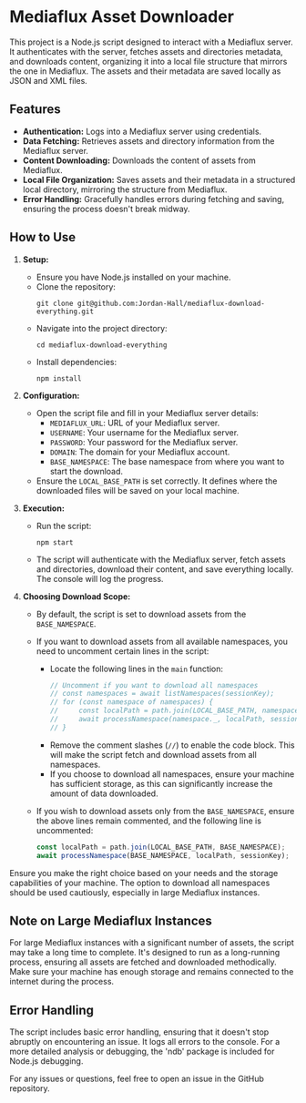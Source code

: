 # Mediaflux Asset Downloader

This project is a Node.js script designed to interact with a Mediaflux server. It authenticates with the server, fetches assets and directories metadata, and downloads content, organizing it into a local file structure that mirrors the one in Mediaflux. The assets and their metadata are saved locally as JSON and XML files.

## Features

- **Authentication:** Logs into a Mediaflux server using credentials.
- **Data Fetching:** Retrieves assets and directory information from the Mediaflux server.
- **Content Downloading:** Downloads the content of assets from Mediaflux.
- **Local File Organization:** Saves assets and their metadata in a structured local directory, mirroring the structure from Mediaflux.
- **Error Handling:** Gracefully handles errors during fetching and saving, ensuring the process doesn't break midway.

## How to Use

1. **Setup:**
   - Ensure you have Node.js installed on your machine.
   - Clone the repository:
     ```
     git clone git@github.com:Jordan-Hall/mediaflux-download-everything.git
     ```
   - Navigate into the project directory:
     ```
     cd mediaflux-download-everything
     ```
   - Install dependencies:
     ```
     npm install
     ```

2. **Configuration:**
   - Open the script file and fill in your Mediaflux server details:
     - `MEDIAFLUX_URL`: URL of your Mediaflux server.
     - `USERNAME`: Your username for the Mediaflux server.
     - `PASSWORD`: Your password for the Mediaflux server.
     - `DOMAIN`: The domain for your Mediaflux account.
     - `BASE_NAMESPACE`: The base namespace from where you want to start the download.
   - Ensure the `LOCAL_BASE_PATH` is set correctly. It defines where the downloaded files will be saved on your local machine.

3. **Execution:**
   - Run the script:
     ```
     npm start
     ```
   - The script will authenticate with the Mediaflux server, fetch assets and directories, download their content, and save everything locally. The console will log the progress.

4. **Choosing Download Scope:**
   - By default, the script is set to download assets from the `BASE_NAMESPACE`.
   - If you want to download assets from all available namespaces, you need to uncomment certain lines in the script:
     - Locate the following lines in the `main` function:
        ```javascript
        // Uncomment if you want to download all namespaces
        // const namespaces = await listNamespaces(sessionKey);
        // for (const namespace of namespaces) {
        //     const localPath = path.join(LOCAL_BASE_PATH, namespace._);
        //     await processNamespace(namespace._, localPath, sessionKey);
        // }
        ```
     - Remove the comment slashes (`//`) to enable the code block. This will make the script fetch and download assets from all namespaces.
     - If you choose to download all namespaces, ensure your machine has sufficient storage, as this can significantly increase the amount of data downloaded.

   - If you wish to download assets only from the `BASE_NAMESPACE`, ensure the above lines remain commented, and the following line is uncommented:
     ```javascript
     const localPath = path.join(LOCAL_BASE_PATH, BASE_NAMESPACE);
     await processNamespace(BASE_NAMESPACE, localPath, sessionKey);
     ```

Ensure you make the right choice based on your needs and the storage capabilities of your machine. The option to download all namespaces should be used cautiously, especially in large Mediaflux instances.
## Note on Large Mediaflux Instances

For large Mediaflux instances with a significant number of assets, the script may take a long time to complete. It's designed to run as a long-running process, ensuring all assets are fetched and downloaded methodically. Make sure your machine has enough storage and remains connected to the internet during the process.

## Error Handling

The script includes basic error handling, ensuring that it doesn't stop abruptly on encountering an issue. It logs all errors to the console. For a more detailed analysis or debugging, the 'ndb' package is included for Node.js debugging.

For any issues or questions, feel free to open an issue in the GitHub repository.